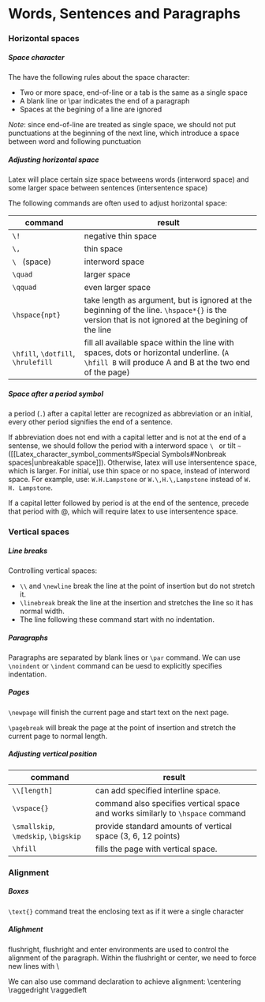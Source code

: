 # Words, Sentences and Paragraphs
### Horizontal spaces
##### Space character
The have the following rules about the space character: 
- Two or more space, end-of-line or a tab is the same as a single space
- A blank line or \par indicates the end of a paragraph
- Spaces at the begining of a line are ignored

*Note*: since end-of-line are treated as single space, we should not put punctuations at the beginning of the next line, which introduce a space between word and following punctuation

##### Adjusting horizontal space
Latex will place certain size space betweens words (interword space) and some larger space between sentences (intersentence space)

The following commands are often used to adjust horizontal space: 

| command | result | 
| --- | --- |
|  `\!` | negative thin space
|  `\,` | thin space
| `\ ` (space)   | interword space
| `\quad`  | larger space
| `\qquad`   | even larger space
| `\hspace{npt}` | take length as argument, but is ignored at the beginning of the line. `\hspace*{}` is the version that is not ignored at the begining of the line
| `\hfill`, `\dotfill`, `\hrulefill` | fill all available space within the line with spaces, dots or horizontal underline. (`A \hfill B` will produce A and B at the two end of the page)

##### Space after a period symbol
a period (`.`) after a capital letter are recognized as abbreviation or an initial, every other period signifies the end of a sentence.

If abbreviation does not end with a capital letter and is not at the end of a sentense, we should follow the period with a interword space `\ ` or tilt `~`([[Latex_character_symbol_comments#Special Symbols#Nonbreak spaces|unbreakable space]]). Otherwise, latex will use intersentence space, which is larger. For initial, use thin space or no space, instead of interword space. For example, use: `W.H.Lampstone` or `W.\,H.\,Lampstone` instead of `W. H. Lampstone`.
    
If a capital letter followed by period is at the end of the sentence, precede that period with \@, which will require latex to use intersentence space.

### Vertical spaces
##### Line breaks
Controlling vertical spaces:
- `\\` and `\newline` break the line at the point of insertion but do not stretch it.
- `\linebreak` break the line at the insertion and stretches the line so it has normal width.
- The line following these command start with no indentation.

##### Paragraphs
Paragraphs are separated by blank lines or `\par` command. We can use `\noindent` or `\indent` command can be uesd to explicitly specifies indentation.

##### Pages
`\newpage` will finish the current page and start text on the next page.

`\pagebreak` will break the page at the point of insertion and stretch the current page to normal length.

##### Adjusting vertical position

| command | result | 
| --- | --- |
| `\\[length]` | can add specified interline space.
|`\vspace{}` | command also specifies vertical space and works similarly to `\hspace` command
| `\smallskip`, `\medskip`, `\bigskip` | provide standard amounts of vertical space (3, 6, 12 points)
| `\hfill` | fills the page with vertical space.

### Alignment
##### Boxes
`\text{}` command treat the enclosing text as if it were a single character

##### Alighment
flushright, flushright and enter environments are used to control the alignment of the paragraph. Within the flushright or center, we need to force new lines with \\

We can also use command declaration to achieve alignment: \centering \raggedright \raggedleft
    